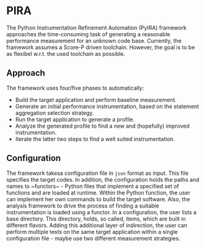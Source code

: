 # PIRA

The Python Instrumentation Refinement Automation (PyIRA) framework approaches the time-consuming task of generating a reasonable performance measurement for an unknown code base.
Currently, the framework assumes a Score-P driven toolchain. However, the goal is to be as flexibel w.r.t. the used toolchain as possible.

## Approach
The framework uses four/five phases to automatically:
* Build the target application and perform baseline measurement.
* Generate an initial performance instrumentation, based on the statement aggregation selection strategy.
* Run the target application to generate a profile.
* Analyze the generated profile to find a new and (hopefully) improved instrumentation.
* Iterate the latter two steps to find a well suited instrumentation.

## Configuration
The framework takesa configuration file in `json` format as input. This file specifies the target codes.
In addition, the configuration holds the paths and names to ~functors~ - Python files that implement a specified set of functions and are loaded at runtime. Within the Python function, the user can implement her own commands to build the target software. Also, the analysis framework to drive the process of finding a suitable instrumentation is loaded using a functor.
In a configuration, the user lists a base directory. This directory, holds, so called, items, which are built in different flavors.
Adding this additional layer of indirection, the user can perform multiple tests on the same target application within a single configuration file - maybe use two different measurement strategies.
